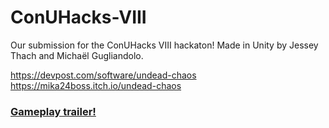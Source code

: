 # ConUHacks-VIII
Our submission for the ConUHacks VIII hackaton! Made in Unity by Jessey Thach and Michaël Gugliandolo.

https://devpost.com/software/undead-chaos <br>
https://mika24boss.itch.io/undead-chaos <br>

### [Gameplay trailer!](https://youtu.be/YZ53sklvjLQ])
